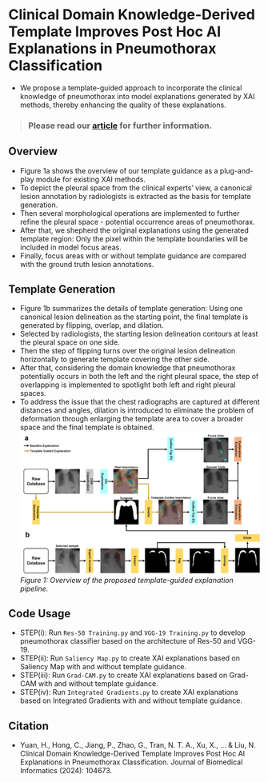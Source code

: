 # Clinical Domain Knowledge-Derived Template Improves Post Hoc AI Explanations in Pneumothorax Classification
-   We propose a template-guided approach to incorporate the clinical knowledge of pneumothorax into model explanations generated by XAI methods, thereby enhancing the quality of these explanations.
> ### Please read our [article](https://www.sciencedirect.com/science/article/abs/pii/S1532046424000911) for further information.

## Overview
-   Figure 1a shows the overview of our template guidance as a plug-and-play module for existing XAI methods.
-   To depict the pleural space from the clinical experts’ view, a canonical lesion annotation by radiologists is extracted as the basis for template generation.
-   Then several morphological operations are implemented to further refine the pleural space - potential occurrence areas of pneumothorax.
-   After that, we shepherd the original explanations using the generated template region: Only the pixel within the template boundaries will be included in model focus areas.
-   Finally, focus areas with or without template guidance are compared with the ground truth lesion annotations.

## Template Generation
-   Figure 1b summarizes the details of template generation: Using one canonical lesion delineation as the starting point, the final template is generated by flipping, overlap, and dilation.
-   Selected by radiologists, the starting lesion delineation contours at least the pleural space on one side.
-   Then the step of flipping turns over the original lesion delineation horizontally to generate template covering the other side.
-   After that, considering the domain knowledge that pneumothorax potentially occurs in both the left and the right pleural space, the step of overlapping is implemented to spotlight both left and right pleural spaces.
-   To address the issue that the chest radiographs are captured at different distances and angles, dilation is introduced to eliminate the problem of deformation through enlarging the template area to cover a broader space and the final template is obtained.
![](https://github.com/Han-Yuan-Med/template-explanation/blob/main/Figure%201.png)
*Figure 1: Overview of the proposed template-guided explanation pipeline.*

## Code Usage
-   STEP(i): Run `Res-50 Training.py` and `VGG-19 Training.py` to develop pneumothorax classifier based on the architecture of Res-50 and VGG-19.
-   STEP(ii): Run `Saliency Map.py` to create XAI explanations based on Saliency Map with and without template guidance.
-   STEP(iii): Run `Grad-CAM.py` to create XAI explanations based on Grad-CAM with and without template guidance.
-   STEP(iv): Run `Integrated Gradients.py` to create XAI explanations based on Integrated Gradients with and without template guidance.

## Citation
* Yuan, H., Hong, C., Jiang, P., Zhao, G., Tran, N. T. A., Xu, X., ... & Liu, N. Clinical Domain Knowledge-Derived Template Improves Post Hoc AI Explanations in Pneumothorax Classification. Journal of Biomedical Informatics (2024): 104673.
